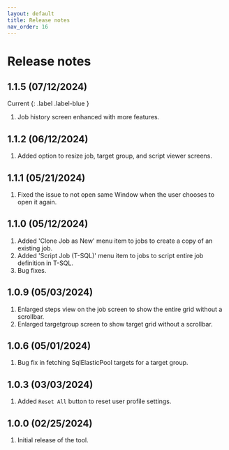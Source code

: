 ```yaml
---
layout: default
title: Release notes
nav_order: 16
---
```


# Release notes

## 1.1.5 (07/12/2024)
Current
{: .label .label-blue }
1. Job history screen enhanced with more features.


## 1.1.2 (06/12/2024)
1. Added option to resize job, target group, and script viewer screens.

## 1.1.1 (05/21/2024)
1. Fixed the issue to not open same Window when the user chooses to open it again.   

## 1.1.0 (05/12/2024)
1. Added 'Clone Job as New' menu item to jobs to create a copy of an existing job.
2. Added 'Script Job (T-SQL)' menu item to jobs to script entire job definition in T-SQL.
3. Bug fixes.

## 1.0.9 (05/03/2024) 
1. Enlarged steps view on the job screen to show the entire grid without a scrollbar.
2. Enlarged targetgroup screen to show target grid without a scrollbar.
   
## 1.0.6 (05/01/2024) 
1. Bug fix in fetching SqlElasticPool targets for a target group. 

## 1.0.3 (03/03/2024) 
1. Added `Reset All` button to reset user profile settings.

## 1.0.0 (02/25/2024) 
1. Initial release of the tool.
